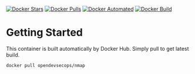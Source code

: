 [![Docker Stars](https://img.shields.io/docker/stars/opendevsecops/nmap.svg)](https://hub.docker.com/r/opendevsecops/nmap/)
[![Docker Pulls](https://img.shields.io/docker/pulls/opendevsecops/nmap.svg)](https://hub.docker.com/r/opendevsecops/nmap/)
[![Docker Automated](https://img.shields.io/docker/automated/opendevsecops/nmap.svg)](https://hub.docker.com/r/opendevsecops/nmap/)
[![Docker Build](https://img.shields.io/docker/build/opendevsecops/nmap.svg)](https://hub.docker.com/r/opendevsecops/nmap/)

# Getting Started

This container is built automatically by Docker Hub. Simply pull to get latest build.

```sh
docker pull opendevsecops/nmap
```
